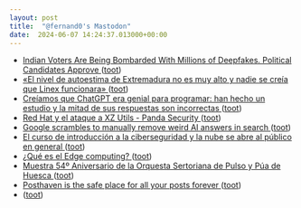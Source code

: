 ```yaml
---
layout: post
title:  "@fernand0's Mastodon"
date:  2024-06-07 14:24:37.013000+00:00
---
```

*  [Indian Voters Are Being Bombarded With Millions of Deepfakes. Political Candidates Approve ](https://www.wired.com/story/indian-elections-ai-deepfakes) ([toot](https://mastodon.social/@fernand0/112575792874193911))
*  [«El nivel de autoestima de Extremadura no es muy alto y nadie se creía que Linex funcionara» ](https://www.hoy.es/extremadura/nivel-autoestima-extremadura-alto-creia-linex-funcionara-20240525084622-nt.html?vca=dgtk-rrss-ho) ([toot](https://mastodon.social/@fernand0/112575529160065795))
*  [Creíamos que ChatGPT era genial para programar: han hecho un estudio y la mitad de sus respuestas son incorrectas ](https://www.xataka.com/robotica-e-ia/creiamos-que-chatgpt-era-genial-para-programar-han-hecho-estudio-mitad-sus-respuestas-incorrecta) ([toot](https://mastodon.social/@fernand0/112575330414748033))
*  [Red Hat y el ataque a XZ Utils - Panda Security ](https://www.pandasecurity.com/es/mediacenter/red-hat-emite-alerta-de-seguridad-tras-ataque-biblioteca-xz-utils) ([toot](https://mastodon.social/@fernand0/112575108067741543))
*  [Google scrambles to manually remove weird AI answers in search ](https://www.theverge.com/2024/5/24/24164119/google-ai-overview-mistakes-search-race-opena) ([toot](https://mastodon.social/@fernand0/112574876347754568))
*  [El curso de introducción a la ciberseguridad y la nube se abre al público en general  ](https://www.diariodelaltoaragon.es/noticias/huesca/2024/05/27/el-curso-de-introduccion-a-la-ciberseguridad-y-la-nube-se-abre-al-publico-en-general-1736872-daa.html) ([toot](https://mastodon.social/@fernand0/112574609715231936))
*  [¿Qué es el Edge computing? ](https://www.telefonica.com/es/sala-comunicacion/blog/que-edge-computing) ([toot](https://mastodon.social/@fernand0/112574469875582683))
*  [Muestra 54º Aniversario de la Orquesta Sertoriana de Pulso y Púa de Huesca ](https://www.eldiariodehuesca.com/categoria-02/muestra-54o-aniversario-orquesta-sertoriana-pulso-pua-huesca_2701_103.htm) ([toot](https://mastodon.social/@fernand0/112574098320120260))
*  [Posthaven is the safe place for all your posts forever ](https://posthaven.com/pledg) ([toot](https://mastodon.social/@fernand0/112572642456777400))
*  [ ](https://mastodon.online/@JProl) ([toot](https://mastodon.social/@fernand0/112571069030444245))
